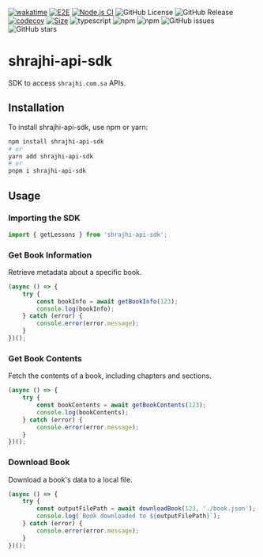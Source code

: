 [![wakatime](https://wakatime.com/badge/user/a0b906ce-b8e7-4463-8bce-383238df6d4b/project/cad5f67a-c3e3-4ea6-9a8e-91079e894ce9.svg)](https://wakatime.com/badge/user/a0b906ce-b8e7-4463-8bce-383238df6d4b/project/cad5f67a-c3e3-4ea6-9a8e-91079e894ce9) [![E2E](https://github.com/ragaeeb/shrajhi-api-sdk/actions/workflows/e2e.yml/badge.svg)](https://github.com/ragaeeb/shrajhi-api-sdk/actions/workflows/e2e.yml) [![Node.js CI](https://github.com/ragaeeb/shrajhi-api-sdk/actions/workflows/build.yml/badge.svg)](https://github.com/ragaeeb/shrajhi-api-sdk/actions/workflows/build.yml) ![GitHub License](https://img.shields.io/github/license/ragaeeb/shrajhi-api-sdk) ![GitHub Release](https://img.shields.io/github/v/release/ragaeeb/shrajhi-api-sdk) [![codecov](https://codecov.io/gh/ragaeeb/shrajhi-api-sdk/graph/badge.svg?token=Q9DN96MIXF)](https://codecov.io/gh/ragaeeb/shrajhi-api-sdk) [![Size](https://deno.bundlejs.com/badge?q=shrajhi-api-sdk@1.0.0)](https://bundlejs.com/?q=shrajhi-api-sdk%401.0.0) ![typescript](https://badgen.net/badge/icon/typescript?icon=typescript&label&color=blue) ![npm](https://img.shields.io/npm/v/shrajhi-api-sdk) ![npm](https://img.shields.io/npm/dm/shrajhi-api-sdk) ![GitHub issues](https://img.shields.io/github/issues/ragaeeb/shrajhi-api-sdk) ![GitHub stars](https://img.shields.io/github/stars/ragaeeb/shrajhi-api-sdk?style=social)

# shrajhi-api-sdk

SDK to access `shrajhi.com.sa` APIs.

## Installation

To install shrajhi-api-sdk, use npm or yarn:

```bash
npm install shrajhi-api-sdk
# or
yarn add shrajhi-api-sdk
# or
pnpm i shrajhi-api-sdk
```

## Usage

### Importing the SDK

```javascript
import { getLessons } from 'shrajhi-api-sdk';
```

### Get Book Information

Retrieve metadata about a specific book.

```javascript
(async () => {
    try {
        const bookInfo = await getBookInfo(123);
        console.log(bookInfo);
    } catch (error) {
        console.error(error.message);
    }
})();
```

### Get Book Contents

Fetch the contents of a book, including chapters and sections.

```javascript
(async () => {
    try {
        const bookContents = await getBookContents(123);
        console.log(bookContents);
    } catch (error) {
        console.error(error.message);
    }
})();
```

### Download Book

Download a book's data to a local file.

```javascript
(async () => {
    try {
        const outputFilePath = await downloadBook(123, './book.json');
        console.log(`Book downloaded to ${outputFilePath}`);
    } catch (error) {
        console.error(error.message);
    }
})();
```
